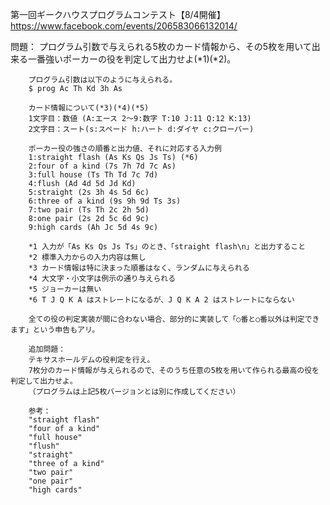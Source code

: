 第一回ギークハウスプログラムコンテスト【8/4開催】
https://www.facebook.com/events/206583066132014/

問題：
	プログラム引数で与えられる5枚のカード情報から、その5枚を用いて出来る一番強いポーカーの役を判定して出力せよ(*1)(*2)。

		プログラム引数は以下のように与えられる。
		$ prog Ac Th Kd 3h As

		カード情報について(*3)(*4)(*5)
		1文字目：数値 (A:エース 2〜9:数字 T:10 J:11 Q:12 K:13)
		2文字目：スート(s:スペード h:ハート d:ダイヤ c:クローバー)

		ポーカー役の強さの順番と出力値、それに対応する入力例
		1:straight flash (As Ks Qs Js Ts) (*6)
		2:four of a kind (7s 7h 7d 7c As)
		3:full house (Ts Th Td 7c 7d)
		4:flush (Ad 4d 5d Jd Kd)
		5:straight (2s 3h 4s 5d 6c)
		6:three of a kind (9s 9h 9d Ts 3s)
		7:two pair (Ts Th 2c 2h 5d)
		8:one pair (2s 2d 5c 6d 9c)
		9:high cards (Ah Jc 5d 4s 9c)

		*1 入力が「As Ks Qs Js Ts」のとき、「straight flash\n」と出力すること
		*2 標準入力からの入力内容は無し
		*3 カード情報は特に決まった順番はなく、ランダムに与えられる
		*4 大文字・小文字は例示の通り与えられる
		*5 ジョーカーは無い
		*6 T J Q K A はストレートになるが、J Q K A 2 はストレートにならない

		全ての役の判定実装が間に合わない場合、部分的に実装して「○番と○番以外は判定できます」という申告もアリ。

		追加問題：
		テキサスホールデムの役判定を行え。
		7枚分のカード情報が与えられるので、そのうち任意の5枚を用いて作られる最高の役を判定して出力せよ。
		（プログラムは上記5枚バージョンとは別に作成してください）

		参考：
		"straight flash"
		"four of a kind"
		"full house"
		"flush"
		"straight"
		"three of a kind"
		"two pair"
		"one pair"
		"high cards"

